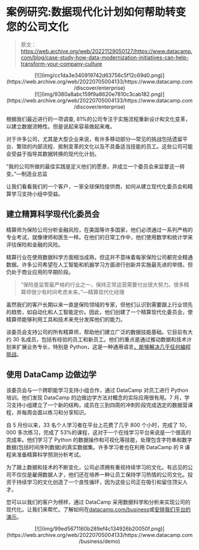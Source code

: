 # 案例研究:数据现代化计划如何帮助转变您的公司文化

> 原文：<https://web.archive.org/web/20221129050127/https://www.datacamp.com/blog/case-study-how-data-modernization-initiatives-can-help-transform-your-company-culture>

<center>[![](img/cc1da3e340919742d63756c5f12c69d0.png)](https://web.archive.org/web/20220705004133/https://www.datacamp.com/discover/enterprise)</center>

<center>[![](img/9380a8abc159f9a8620e7810c3cab182.png)](https://web.archive.org/web/20220705004133/https://www.datacamp.com/discover/enterprise)</center>

根据我们最近进行的一项调查, 81%的公司专注于实施流程重新设计和文化变革，以建立数据流畅性。但是说起来容易做起来难。

对于许多公司，尤其是大型企业来说，有许多移动部分—常见的挑战包括遗留平台、繁琐的内部流程、抵制变革的文化以及不具备适当技能的员工。这些公司可能会受益于指导其数据转换的现代化计划。

“我的公司所做的最佳实践是定义他们的愿景，并成立一个委员会来监督这一转变。”—制造业总监

让我们看看我们的一个客户，一家全球保险提供商，如何从建立现代化委员会和精算学习支持小组中受益。

## 建立精算科学现代化委员会

精算师为保险公司分析金融风险，在美国等许多国家，他们必须通过一系列严格的专业考试，就像律师和医生一样。在他们的日常工作中，他们使用数学和统计学来评估保险和金融的风险。

精算行业在使用数据科学方面相当成熟，但这并不意味着每家保险公司都完全精通数据。许多公司希望在人工智能和机器学习方面进行创新并实施最先进的举措，但仍处于商业应用的早期阶段。

> “保险是监管最严格的行业之一，保持正常运营需要付出很大努力。很多精算师很少有时间考虑未来。”—精算现代化经理

虽然我们的客户长期以来一直是保险领域的专家，但他们认识到需要跟上行业领先的趋势，如自动化和人工智能定价。因此，他们创建了一个精算现代化委员会，使精算师能够利用工具和技术来充分发挥他们的能力。

该委员会支持公司的所有精算师，帮助他们建立广泛的数据技能基础。它目前有大约 30 名成员，包括有经验的员工和新员工。他们的重点是通过推动数据和技术计划来扩展业务专长，特别是 Python，这是一种通用语言[，能够解决几乎任何编程挑战](https://web.archive.org/web/20220705004133/https://www.datacamp.com/community/blog/why-your-company-needs-python-for-business-analytics)。

## 使用 DataCamp 边做边学

该委员会与一个跨职能学习支持小组合作，通过 DataCamp 对员工进行 Python 培训。他们发现 DataCamp 的边做边学方法对概念的实际应用很有用。7 月，学习支持小组建立了一个新的结构，成员在三到四周的冲刺阶段完成选定的数据营课程，并每周会面以练习和分享知识。

自 5 月份以来，33 名个人学习者在平台上花费了几乎 800 个小时，完成了 10，000 多次练习，完成了 53%的课程，这对于一个在线学习平台来说是一个很高的完成率。他们学习了 Python 的数据操作和可视化等技能，处理包含字符串和数字数据(包括时间序列数据)的真实数据集。许多学习者也在利用 DataCamp 的 R 课程来准备精算科学预测分析考试。

为了跟上数据和技术的不断变化，公司必须拥有重视持续学习的文化。有远见的公司不仅仅是雇佣数据人才，他们还在培养一种让员工保持学习热情的公司文化。投资于持续学习的文化创造了一个良性循环，因为这些公司正在吸引和留住顶尖人才。

您可以以我们的客户为榜样，通过 DataCamp 采用数据科学和分析来实现公司的现代化。让我们来帮忙。了解如何在[datacamp.com/business](https://web.archive.org/web/20220705004133/https://www.datacamp.com/discover/enterprise)或[安排我们平台的演示](https://web.archive.org/web/20220705004133/https://www.datacamp.com/business/demo/)。

<center>[![](img/99ed5671160b289ef4c134926b20050f.png)](https://web.archive.org/web/20220705004133/https://www.datacamp.com/business/demo)</center>